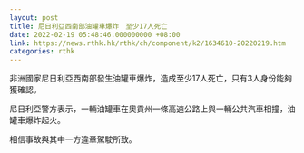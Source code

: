 ```yaml
---
layout: post
title: 尼日利亞西南部油罐車爆炸　至少17人死亡
date: 2022-02-19 05:48:46.000000000 +08:00
link: https://news.rthk.hk/rthk/ch/component/k2/1634610-20220219.htm
categories: rthk
---
```


非洲國家尼日利亞西南部發生油罐車爆炸，造成至少17人死亡，只有3人身份能夠獲確認。

尼日利亞警方表示，一輛油罐車在奧貢州一條高速公路上與一輛公共汽車相撞，油罐車爆炸起火。

相信事故與其中一方違章駕駛所致。
　　
